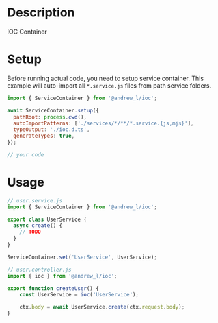 # Description

IOC Container

# Setup

Before running actual code, you need to setup service container.
This example will auto-import all `*.service.js` files from path service folders.

```js
import { ServiceContainer } from '@andrew_l/ioc';

await ServiceContainer.setup({
  pathRoot: process.cwd(),
  autoImportPatterns: ['./services/*/**/*.service.{js,mjs}'],
  typeOutput: './ioc.d.ts',
  generateTypes: true,
});

// your code
```

# Usage

```js
// user.service.js
import { ServiceContainer } from '@andrew_l/ioc';

export class UserService {
  async create() {
    // TODO
  }
}

ServiceContainer.set('UserService', UserService);
```

```js
// user.controller.js
import { ioc } from '@andrew_l/ioc';

export function createUser() {
	const UserService = ioc('UserService');

	ctx.body = await UserService.create(ctx.request.body);
}
```
